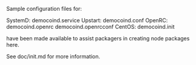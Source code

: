 Sample configuration files for:

SystemD: democoind.service
Upstart: democoind.conf
OpenRC:  democoind.openrc
         democoind.openrcconf
CentOS:  democoind.init

have been made available to assist packagers in creating node packages here.

See doc/init.md for more information.
